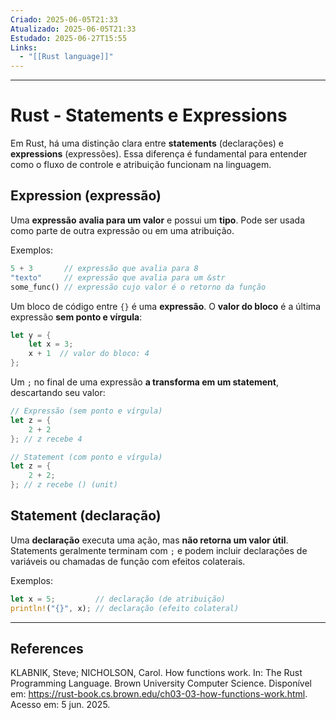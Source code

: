 ```yaml
---
Criado: 2025-06-05T21:33
Atualizado: 2025-06-05T21:33
Estudado: 2025-06-27T15:55
Links:
  - "[[Rust language]]"
---
```

---
# Rust - Statements e Expressions

Em Rust, há uma distinção clara entre **statements** (declarações) e **expressions** (expressões). Essa diferença é fundamental para entender como o fluxo de controle e atribuição funcionam na linguagem.

## Expression (expressão)

Uma **expressão** **avalia para um valor** e possui um **tipo**. Pode ser usada como parte de outra expressão ou em uma atribuição.

Exemplos:

```rust
5 + 3       // expressão que avalia para 8
"texto"     // expressão que avalia para um &str
some_func() // expressão cujo valor é o retorno da função
```

Um bloco de código entre `{}` é uma **expressão**. O **valor do bloco** é a última expressão **sem ponto e vírgula**:

```rust
let y = {
    let x = 3;
    x + 1  // valor do bloco: 4
};
```

Um `;` no final de uma expressão **a transforma em um statement**, descartando seu valor:

```rust
// Expressão (sem ponto e vírgula)
let z = {
    2 + 2
}; // z recebe 4

// Statement (com ponto e vírgula)
let z = {
    2 + 2;
}; // z recebe () (unit)
```

## Statement (declaração)

Uma **declaração** executa uma ação, mas **não retorna um valor útil**. Statements geralmente terminam com `;` e podem incluir declarações de variáveis ou chamadas de função com efeitos colaterais.

Exemplos:
```rust
let x = 5;         // declaração (de atribuição)
println!("{}", x); // declaração (efeito colateral)
```


---
## References

KLABNIK, Steve; NICHOLSON, Carol. How functions work. In: The Rust Programming Language. Brown University Computer Science. Disponível em: https://rust-book.cs.brown.edu/ch03-03-how-functions-work.html. Acesso em: 5 jun. 2025.
